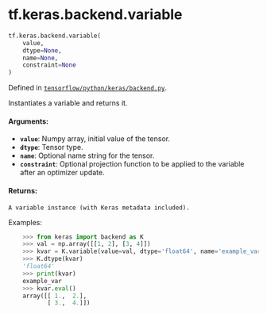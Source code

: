 <div itemscope itemtype="http://developers.google.com/ReferenceObject">
<meta itemprop="name" content="tf.keras.backend.variable" />
<meta itemprop="path" content="Stable" />
</div>

# tf.keras.backend.variable

``` python
tf.keras.backend.variable(
    value,
    dtype=None,
    name=None,
    constraint=None
)
```



Defined in [`tensorflow/python/keras/backend.py`](https://www.tensorflow.org/code/tensorflow/python/keras/backend.py).

Instantiates a variable and returns it.

#### Arguments:

* <b>`value`</b>: Numpy array, initial value of the tensor.
* <b>`dtype`</b>: Tensor type.
* <b>`name`</b>: Optional name string for the tensor.
* <b>`constraint`</b>: Optional projection function to be
        applied to the variable after an optimizer update.


#### Returns:

    A variable instance (with Keras metadata included).

Examples:
```python
    >>> from keras import backend as K
    >>> val = np.array([[1, 2], [3, 4]])
    >>> kvar = K.variable(value=val, dtype='float64', name='example_var')
    >>> K.dtype(kvar)
    'float64'
    >>> print(kvar)
    example_var
    >>> kvar.eval()
    array([[ 1.,  2.],
           [ 3.,  4.]])
```